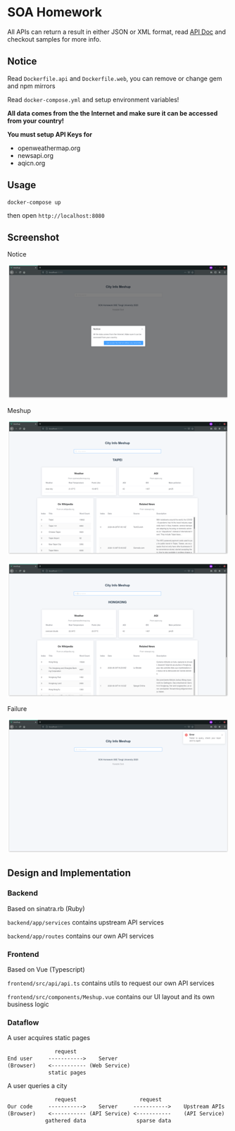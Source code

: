 # SOA Homework

All APIs can return a result in either JSON or XML format, read [API Doc](./doc/README.md) and checkout samples for more info.

## Notice

Read `Dockerfile.api` and `Dockerfile.web`, you can remove or change gem and npm mirrors

Read `docker-compose.yml` and setup environment variables!

**All data comes from the the Internet and make sure it can be accessed from your country!**

**You must setup API Keys for**
- openweathermap.org
- newsapi.org
- aqicn.org

## Usage

```
docker-compose up
```

then open `http://localhost:8080`

## Screenshot

Notice

![screenshot](./screenshot/1.png)

Meshup 

![screenshot](./screenshot/2.png)

![screenshot](./screenshot/3.png)

Failure

![screenshot](./screenshot/4.png)

## Design and Implementation

### Backend

Based on sinatra.rb (Ruby)

`backend/app/services` contains upstream API services

`backend/app/routes` contains our own API services

### Frontend

Based on Vue (Typescript)

`frontend/src/api/api.ts` contains utils to request our own API services

`frontend/src/components/Meshup.vue` contains our UI layout and its own business logic

### Dataflow

A user acquires static pages

```
               request
End user     ----------->    Server 
(Browser)    <----------- (Web Service)
             static pages
```

A user queries a city

```
               request                    request
Our code     ----------->    Server     ----------->    Upstream APIs
(Browser)    <----------- (API Service) <-----------    (API Service)
            gathered data                sparse data
```
